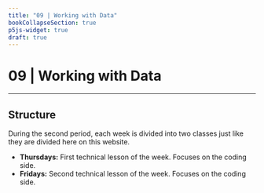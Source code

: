 ```yaml
---
title: "09 | Working with Data"
bookCollapseSection: true
p5js-widget: true
draft: true
---
```


# 09 | Working with Data

---

## Structure

During the second period, each week is divided into two classes just like they are divided here on this website.

- **Thursdays:** First technical lesson of the week. Focuses on the coding side.
- **Fridays:** Second technical lesson of the week. Focuses on the coding side.